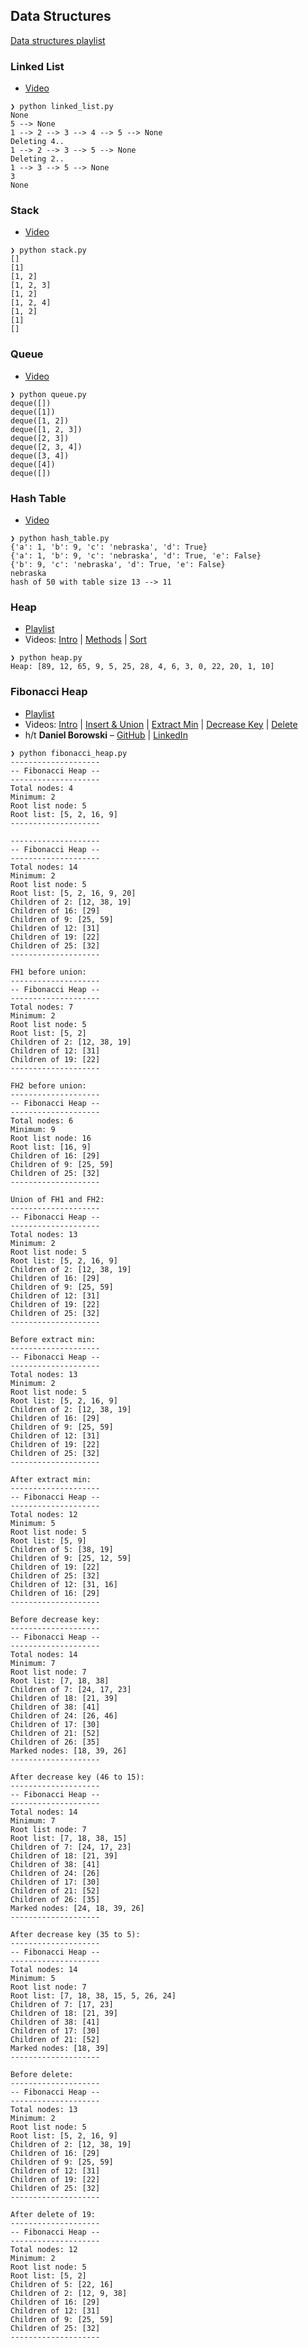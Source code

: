 ## Data Structures

[Data structures playlist](https://www.youtube.com/playlist?list=PL9xmBV_5YoZO2D89q42-y8voxIJKpB4oR)

### Linked List

* [Video](https://youtu.be/F8AbOfQwl1c)
```
❯ python linked_list.py
None
5 --> None
1 --> 2 --> 3 --> 4 --> 5 --> None
Deleting 4..
1 --> 2 --> 3 --> 5 --> None
Deleting 2..
1 --> 3 --> 5 --> None
3
None
```

### Stack

* [Video](https://youtu.be/KcT3aVgrrpU)
```
❯ python stack.py
[]
[1]
[1, 2]
[1, 2, 3]
[1, 2]
[1, 2, 4]
[1, 2]
[1]
[]
```

### Queue

* [Video](https://youtu.be/D6gu-_tmEpQ)
```
❯ python queue.py
deque([])
deque([1])
deque([1, 2])
deque([1, 2, 3])
deque([2, 3])
deque([2, 3, 4])
deque([3, 4])
deque([4])
deque([])
```

### Hash Table

* [Video](https://youtu.be/knV86FlSXJ8)
```
❯ python hash_table.py
{'a': 1, 'b': 9, 'c': 'nebraska', 'd': True}
{'a': 1, 'b': 9, 'c': 'nebraska', 'd': True, 'e': False}
{'b': 9, 'c': 'nebraska', 'd': True, 'e': False}
nebraska
hash of 50 with table size 13 --> 11
```

### Heap

* [Playlist](https://www.youtube.com/playlist?list=PL9xmBV_5YoZNsyqgPW-DNwUeT8F8uhWc6)
* Videos: [Intro](https://youtu.be/0wPlzMU-k00) | [Methods](https://youtu.be/pAU21g-jBiE) | [Sort](https://youtu.be/2DmK_H7IdTo)

```
❯ python heap.py
Heap: [89, 12, 65, 9, 5, 25, 28, 4, 6, 3, 0, 22, 20, 1, 10]
```

### Fibonacci Heap

* [Playlist](https://www.youtube.com/playlist?list=PL9xmBV_5YoZNkwWDXcSiZjMgacw2P0U2j)
* Videos: [Intro](https://youtu.be/0vsX3ZQFREM) | [Insert & Union](https://youtu.be/lJFi5akwsTM) | [Extract Min]() | [Decrease Key]() | [Delete]()
* h/t **Daniel Borowski** – [GitHub](https://github.com/danielborowski/fibonacci-heap-python) | [LinkedIn](https://www.linkedin.com/in/daniel-borowski/)

```
❯ python fibonacci_heap.py
--------------------
-- Fibonacci Heap --
--------------------
Total nodes: 4
Minimum: 2
Root list node: 5
Root list: [5, 2, 16, 9]
--------------------

--------------------
-- Fibonacci Heap --
--------------------
Total nodes: 14
Minimum: 2
Root list node: 5
Root list: [5, 2, 16, 9, 20]
Children of 2: [12, 38, 19]
Children of 16: [29]
Children of 9: [25, 59]
Children of 12: [31]
Children of 19: [22]
Children of 25: [32]
--------------------

FH1 before union:
--------------------
-- Fibonacci Heap --
--------------------
Total nodes: 7
Minimum: 2
Root list node: 5
Root list: [5, 2]
Children of 2: [12, 38, 19]
Children of 12: [31]
Children of 19: [22]
--------------------

FH2 before union:
--------------------
-- Fibonacci Heap --
--------------------
Total nodes: 6
Minimum: 9
Root list node: 16
Root list: [16, 9]
Children of 16: [29]
Children of 9: [25, 59]
Children of 25: [32]
--------------------

Union of FH1 and FH2:
--------------------
-- Fibonacci Heap --
--------------------
Total nodes: 13
Minimum: 2
Root list node: 5
Root list: [5, 2, 16, 9]
Children of 2: [12, 38, 19]
Children of 16: [29]
Children of 9: [25, 59]
Children of 12: [31]
Children of 19: [22]
Children of 25: [32]
--------------------

Before extract min:
--------------------
-- Fibonacci Heap --
--------------------
Total nodes: 13
Minimum: 2
Root list node: 5
Root list: [5, 2, 16, 9]
Children of 2: [12, 38, 19]
Children of 16: [29]
Children of 9: [25, 59]
Children of 12: [31]
Children of 19: [22]
Children of 25: [32]
--------------------

After extract min:
--------------------
-- Fibonacci Heap --
--------------------
Total nodes: 12
Minimum: 5
Root list node: 5
Root list: [5, 9]
Children of 5: [38, 19]
Children of 9: [25, 12, 59]
Children of 19: [22]
Children of 25: [32]
Children of 12: [31, 16]
Children of 16: [29]
--------------------

Before decrease key:
--------------------
-- Fibonacci Heap --
--------------------
Total nodes: 14
Minimum: 7
Root list node: 7
Root list: [7, 18, 38]
Children of 7: [24, 17, 23]
Children of 18: [21, 39]
Children of 38: [41]
Children of 24: [26, 46]
Children of 17: [30]
Children of 21: [52]
Children of 26: [35]
Marked nodes: [18, 39, 26]
--------------------

After decrease key (46 to 15):
--------------------
-- Fibonacci Heap --
--------------------
Total nodes: 14
Minimum: 7
Root list node: 7
Root list: [7, 18, 38, 15]
Children of 7: [24, 17, 23]
Children of 18: [21, 39]
Children of 38: [41]
Children of 24: [26]
Children of 17: [30]
Children of 21: [52]
Children of 26: [35]
Marked nodes: [24, 18, 39, 26]
--------------------

After decrease key (35 to 5):
--------------------
-- Fibonacci Heap --
--------------------
Total nodes: 14
Minimum: 5
Root list node: 7
Root list: [7, 18, 38, 15, 5, 26, 24]
Children of 7: [17, 23]
Children of 18: [21, 39]
Children of 38: [41]
Children of 17: [30]
Children of 21: [52]
Marked nodes: [18, 39]
--------------------

Before delete:
--------------------
-- Fibonacci Heap --
--------------------
Total nodes: 13
Minimum: 2
Root list node: 5
Root list: [5, 2, 16, 9]
Children of 2: [12, 38, 19]
Children of 16: [29]
Children of 9: [25, 59]
Children of 12: [31]
Children of 19: [22]
Children of 25: [32]
--------------------

After delete of 19:
--------------------
-- Fibonacci Heap --
--------------------
Total nodes: 12
Minimum: 2
Root list node: 5
Root list: [5, 2]
Children of 5: [22, 16]
Children of 2: [12, 9, 38]
Children of 16: [29]
Children of 12: [31]
Children of 9: [25, 59]
Children of 25: [32]
--------------------
```
